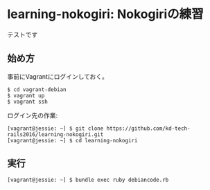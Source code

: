 # learning-nokogiri: Nokogiriの練習

テストです

## 始め方

事前にVagrantにログインしておく。

```
$ cd vagrant-debian
$ vagrant up
$ vagrant ssh
```

ログイン先の作業:

```
[vagrant@jessie: ~] $ git clone https://github.com/kd-tech-rails2016/learning-nokogiri.git
[vagrant@jessie: ~] $ cd learning-nokogiri
```

## 実行

```
[vagrant@jessie: ~] $ bundle exec ruby debiancode.rb
```
